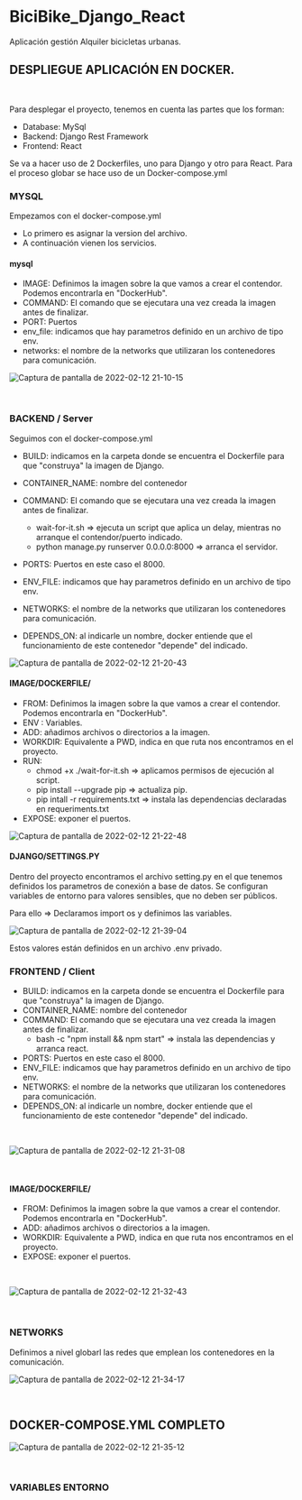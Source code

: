 # BiciBike_Django_React
Aplicación gestión Alquiler bicicletas urbanas.

## DESPLIEGUE APLICACIÓN EN DOCKER.
<br>

Para desplegar el proyecto, tenemos en cuenta las partes que los forman:
 - Database: MySql
 - Backend: Django Rest Framework
 - Frontend: React

Se va a hacer uso de 2 Dockerfiles, uno para Django y otro para React.
Para el proceso globar se hace uso de un Docker-compose.yml

### MYSQL

Empezamos con el docker-compose.yml

- Lo primero es asignar la version del archivo.
- A continuación vienen los servicios.

#### mysql

- IMAGE: Definimos la imagen sobre la que vamos a crear el contendor. Podemos encontrarla en "DockerHub".
- COMMAND: El comando que se ejecutara una vez creada la imagen antes de finalizar.
- PORT: Puertos
- env_file: indicamos que hay parametros definido en un archivo de tipo env.
- networks: el nombre de la networks que utilizaran los contenedores para comunicación.

![Captura de pantalla de 2022-02-12 21-10-15](https://user-images.githubusercontent.com/62303274/153726774-94b76a09-1c70-49c5-8087-90652190f7c1.png)

<br>

### BACKEND / Server

Seguimos con el docker-compose.yml
- BUILD: indicamos en la carpeta donde se encuentra el Dockerfile para que "construya" la imagen de Django.
- CONTAINER_NAME: nombre del contenedor
- COMMAND: El comando que se ejecutara una vez creada la imagen antes de finalizar.
  - wait-for-it.sh => ejecuta un script que aplica un delay, mientras no arranque el contendor/puerto indicado.
  - python manage.py runserver 0.0.0.0:8000 => arranca el servidor.
 
- PORTS: Puertos en este caso el 8000.
- ENV_FILE: indicamos que hay parametros definido en un archivo de tipo env.
- NETWORKS: el nombre de la networks que utilizaran los contenedores para comunicación.
- DEPENDS_ON: al indicarle un nombre, docker entiende que el funcionamiento de este contenedor "depende" del indicado.

![Captura de pantalla de 2022-02-12 21-20-43](https://user-images.githubusercontent.com/62303274/153727069-5db0c46a-833b-4cf8-ac22-56c8d68d1508.png)

#### IMAGE/DOCKERFILE/

- FROM: Definimos la imagen sobre la que vamos a crear el contendor. Podemos encontrarla en "DockerHub".
- ENV : Variables.
- ADD: añadimos archivos o directorios a la imagen.
- WORKDIR: Equivalente a PWD, indica en que ruta nos encontramos en el proyecto.
- RUN:
  - chmod +x ./wait-for-it.sh => aplicamos permisos de ejecución al script.
  - pip install --upgrade pip => actualiza pip.
  - pip intall -r requirements.txt => instala las dependencias declaradas en requeriments.txt
- EXPOSE: exponer el puertos.

![Captura de pantalla de 2022-02-12 21-22-48](https://user-images.githubusercontent.com/62303274/153727138-d2be014a-cc8a-4730-a1ba-9d8782c5bd1c.png)

#### DJANGO/SETTINGS.PY
Dentro del proyecto encontramos el archivo setting.py en el que tenemos definidos los parametros de conexión a base de datos.
Se configuran variables de entorno para valores sensibles, que no deben ser públicos.

Para ello => Declaramos import os y definimos las variables.

![Captura de pantalla de 2022-02-12 21-39-04](https://user-images.githubusercontent.com/62303274/153727601-8a1b1903-d178-4f4b-976f-d58fe461b896.png)

Estos valores están definidos en un archivo .env privado.

### FRONTEND / Client

- BUILD: indicamos en la carpeta donde se encuentra el Dockerfile para que "construya" la imagen de Django.
- CONTAINER_NAME: nombre del contenedor
- COMMAND: El comando que se ejecutara una vez creada la imagen antes de finalizar.
  - bash -c "npm install && npm start" => instala las dependencias y arranca react.
- PORTS: Puertos en este caso el 8000.
- ENV_FILE: indicamos que hay parametros definido en un archivo de tipo env.
- NETWORKS: el nombre de la networks que utilizaran los contenedores para comunicación.
- DEPENDS_ON: al indicarle un nombre, docker entiende que el funcionamiento de este contenedor "depende" del indicado.
<br>

![Captura de pantalla de 2022-02-12 21-31-08](https://user-images.githubusercontent.com/62303274/153727392-a5e51abf-db29-4c83-b417-17e7ee6cd4ba.png)

<br>
    
#### IMAGE/DOCKERFILE/

- FROM: Definimos la imagen sobre la que vamos a crear el contendor. Podemos encontrarla en "DockerHub".
- ADD: añadimos archivos o directorios a la imagen.
- WORKDIR: Equivalente a PWD, indica en que ruta nos encontramos en el proyecto.
- EXPOSE: exponer el puertos.
<br>

![Captura de pantalla de 2022-02-12 21-32-43](https://user-images.githubusercontent.com/62303274/153727437-10c046ee-9958-4b2a-92ea-04632ec46f25.png)

<br>

### NETWORKS

Definimos a nivel globarl las redes que emplean los contenedores en la comunicación.

![Captura de pantalla de 2022-02-12 21-34-17](https://user-images.githubusercontent.com/62303274/153727469-058a51d0-59e4-4fba-8431-93aca5d55de1.png)

<br>

## DOCKER-COMPOSE.YML COMPLETO

![Captura de pantalla de 2022-02-12 21-35-12](https://user-images.githubusercontent.com/62303274/153727515-c6a67d9d-9de5-4564-8a9b-8ba0db6d971a.png)

<br>

### VARIABLES ENTORNO



